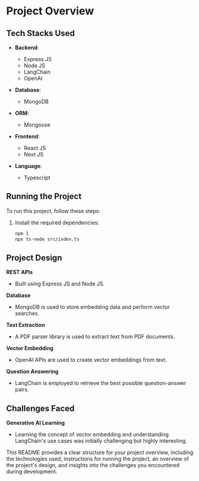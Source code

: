 # Project Overview

## Tech Stacks Used

- **Backend**:
  - Express JS
  - Node JS
  - LangChain
  - OpenAI

- **Database**:
  - MongoDB

- **ORM**:
  - Mongoose

- **Frontend**:
  - React JS
  - Next JS

- **Language**:
  - Typescript

## Running the Project

To run this project, follow these steps:

1. Install the required dependencies:
   ```bash
   npm I
   npx ts-node src/index.ts

## Project Design

**REST APIs**

- Built using Express JS and Node JS.

**Database**

- MongoDB is used to store embedding data and perform vector searches.

**Text Extraction**

- A PDF parser library is used to extract text from PDF documents.

**Vector Embedding**

- OpenAI APIs are used to create vector embeddings from text.

**Question Answering**

- LangChain is employed to retrieve the best possible question-answer pairs.

## Challenges Faced

**Generative AI Learning**

- Learning the concept of vector embedding and understanding LangChain's use cases was initially challenging but highly interesting.



This README provides a clear structure for your project overview, including the technologies used, instructions for running the project, an overview of the project's design, and insights into the challenges you encountered during development.

